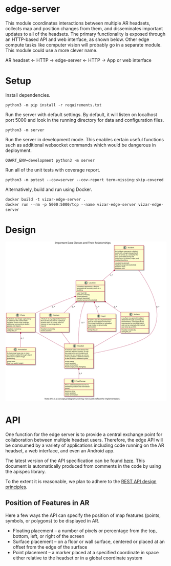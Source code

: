 # edge-server

This module coordinates interactions between multiple AR headsets, collects map and position changes from them, and disseminates important updates to all of the headsets. The primary functionality is exposed through an HTTP-based API and web interface, as shown below. Other edge compute tasks like computer vision will probably go in a separate module. This module could use a more clever name.

AR headset <- HTTP -> edge-server <- HTTP -> App or web interface

# Setup

Install dependencies.

```console
python3 -m pip install -r requirements.txt
```

Run the server with default settings. By default, it will listen on localhost port 5000 and look in the running directory for data and configuration files.

```console
python3 -m server
```

Run the server in development mode. This enables certain useful functions such as additional websocket commands which would be dangerous in deployment.

```console
QUART_ENV=development python3 -m server
```

Run all of the unit tests with coverage report.

```console
python3 -m pytest --cov=server --cov-report term-missing:skip-covered
```

Alternatively, build and run using Docker.

```console
docker build -t vizar-edge-server .
docker run --rm -p 5000:5000/tcp --name vizar-edge-server vizar-edge-server
```

# Design

![Class UML Diagram](./docs/classes.svg)

# API

One function for the edge server is to provide a central exchange point for collaboration between multiple headset users. Therefore, the edge API will be consumed by a variety of applications including code running on the AR headset, a web interface, and even an Android app.

The latest version of the API specification can be found [here](https://easyvizar.github.io/edge-server/apispec.html). This document is automatically produced from comments in the code by using the apispec library.

To the extent it is reasonable, we plan to adhere to the [REST API design principles](https://docs.microsoft.com/en-us/azure/architecture/best-practices/api-design).

## Position of Features in AR

Here a few ways the API can specify the position of map features (points, symbols, or polygons) to be displayed in AR.

* Floating placement – a number of pixels or percentage from the top, bottom, left, or right of the screen
* Surface placement – on a floor or wall surface, centered or placed at an offset from the edge of the surface
* Point placement – a marker placed at a specified coordinate in space either relative to the headset or in a global coordinate system
